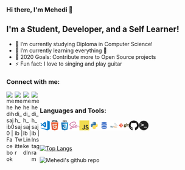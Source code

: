 ### Hi there, I'm Mehedi 👋

## I'm a Student, Developer, and a Self Learner!

- 🔭 I’m currently studying Diploma in Computer Science!
- 🌱 I’m currently learning everything 🤣
- 🥅 2020 Goals: Contribute more to Open Source projects
- ⚡ Fun fact: I love to singing and play guitar

### Connect with me:

[<img align="left" alt="mehedihsajib00 | Facebook" width="22px" src="https://cdn.jsdelivr.net/npm/simple-icons@v3/icons/facebook.svg" />][facebook]
[<img align="left" alt="mehedi_h_sajib | Twitter" width="22px" src="https://cdn.jsdelivr.net/npm/simple-icons@v3/icons/twitter.svg" />][twitter]
[<img align="left" alt="mehedi_h_sajib | LinkedIn" width="22px" src="https://cdn.jsdelivr.net/npm/simple-icons@v3/icons/linkedin.svg" />][linkedin]
[<img align="left" alt="mehedi_h_sajib | Instagram" width="22px" src="https://cdn.jsdelivr.net/npm/simple-icons@v3/icons/instagram.svg" />][instagram]

<br />

### Languages and Tools:

<img align="left" alt="Visual Studio Code" width="26px" src="https://raw.githubusercontent.com/github/explore/80688e429a7d4ef2fca1e82350fe8e3517d3494d/topics/visual-studio-code/visual-studio-code.png" />
<img align="left" alt="HTML5" width="26px" src="https://raw.githubusercontent.com/github/explore/80688e429a7d4ef2fca1e82350fe8e3517d3494d/topics/html/html.png" />
<img align="left" alt="CSS3" width="26px" src="https://raw.githubusercontent.com/github/explore/80688e429a7d4ef2fca1e82350fe8e3517d3494d/topics/css/css.png" />
<img align="left" alt="Sass" width="26px" src="https://raw.githubusercontent.com/github/explore/80688e429a7d4ef2fca1e82350fe8e3517d3494d/topics/sass/sass.png" />
<img align="left" alt="JavaScript" width="26px" src="https://raw.githubusercontent.com/github/explore/80688e429a7d4ef2fca1e82350fe8e3517d3494d/topics/javascript/javascript.png" />
<img align="left" alt="Python" width="26px" src="https://raw.githubusercontent.com/github/explore/80688e429a7d4ef2fca1e82350fe8e3517d3494d/topics/python/python.png" />
<img align="left" alt="SQL" width="26px" src="https://raw.githubusercontent.com/github/explore/80688e429a7d4ef2fca1e82350fe8e3517d3494d/topics/sql/sql.png" />
<img align="left" alt="MySQL" width="26px" src="https://raw.githubusercontent.com/github/explore/80688e429a7d4ef2fca1e82350fe8e3517d3494d/topics/mysql/mysql.png" />
<img align="left" alt="Git" width="26px" src="https://raw.githubusercontent.com/github/explore/80688e429a7d4ef2fca1e82350fe8e3517d3494d/topics/git/git.png" />
<img align="left" alt="GitHub" width="26px" src="https://raw.githubusercontent.com/github/explore/78df643247d429f6cc873026c0622819ad797942/topics/github/github.png" />
<img align="left" alt="Terminal" width="26px" src="https://raw.githubusercontent.com/github/explore/80688e429a7d4ef2fca1e82350fe8e3517d3494d/topics/terminal/terminal.png" />

<br />
<br />
<br />

[![Top Langs](https://github-readme-stats.vercel.app/api/top-langs/?username=mehedihsajib&layout=compact)](https://github.com/mehedihsajib/github-readme-stats)

![Mehedi's github repo](https://github-readme-stats.vercel.app/api?username=mehedihsajib&theme=gruvbox&show_icons=true)


  


[facebook]: https://facebook.com/mehedihsajib00
[twitter]: https://twitter.com/mehedi_h_sajib
[instagram]: https://instagram.com/mehedi_h_sajib
[linkedin]: https://linkedin.com/in/mehedihsajib
